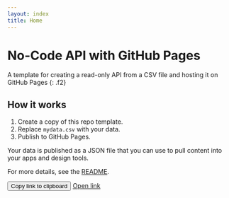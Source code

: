 ```yaml
---
layout: index
title: Home
---
```

# No-Code API with GitHub Pages

A template for creating a read-only API from a CSV file and hosting it on GitHub Pages
{: .f2}

## How it works

1. Create a copy of this repo template.
2. Replace `mydata.csv` with your data.
3. Publish to GitHub Pages.

Your data is published as a JSON file that you can use to pull content into your apps and design tools.

For more details, see the [README](https://github.com/githubfornocoders/nocode-api-github-pages#readme).

<div class="d-flex mt-6">
<button id="copy" data-clipboard-text="{{ site.url }}{{ site.baseurl }}/api.json" class="btn-mktg btn-large-mktg mr-3">Copy link to clipboard</button>
<a href="{{ site.url }}{{ site.baseurl }}/api.json" class="btn-mktg btn-muted-mktg btn-large-mktg" target="_blank">Open link</a>
</div>
